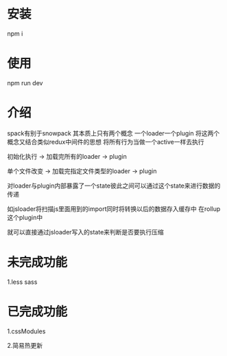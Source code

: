 # 安装
npm i 

# 使用 
npm run dev 

# 介绍
spack有别于snowpack 其本质上只有两个概念 一个loader一个plugin
将这两个概念又结合类似redux中间件的思想 将所有行为当做一个active一样去执行

初始化执行 -> 加载完所有的loader -> plugin

单个文件改变 -> 加载完指定文件类型的loader -> plugin

对loader与plugin内部暴露了一个state彼此之间可以通过这个state来进行数据的传递

如jsloader将扫描js里面用到的import同时将转换以后的数据存入缓存中 在rollup这个plugin中

就可以直接通过jsloader写入的state来判断是否要执行压缩


# 未完成功能
1.less sass

# 已完成功能
1.cssModules

2.简易热更新
